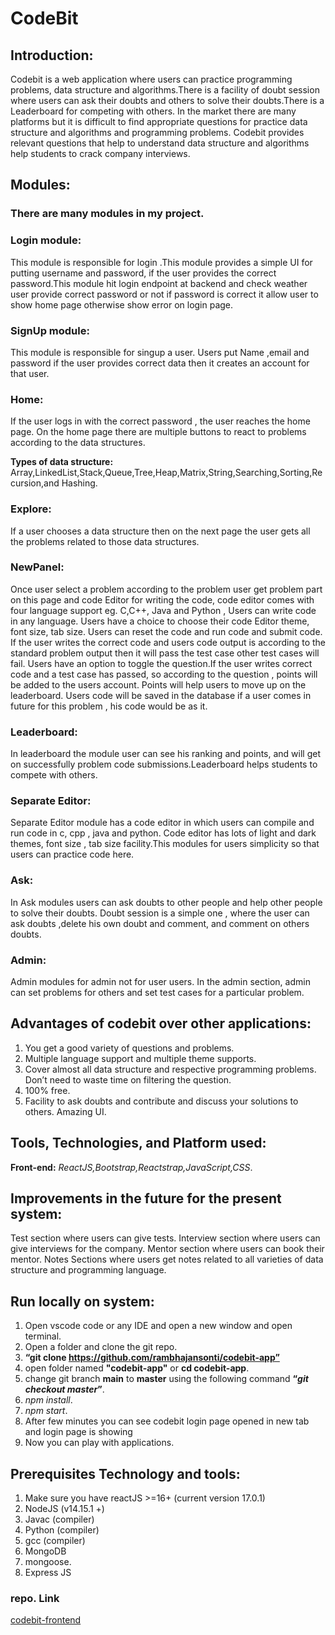 # CodeBit

## Introduction:

Codebit is a web application where users can practice programming problems,
data structure and algorithms.There is a facility of doubt session where users can ask their
doubts and others to solve their doubts.There is a Leaderboard for competing with others.
In the market there are many platforms but it is difficult to find appropriate questions for
practice data structure and algorithms and programming problems. Codebit provides relevant
questions that help to understand data structure and algorithms help students to crack
company interviews.

## Modules:

### There are many modules in my project.

### Login module:

This module is responsible for login .This module provides a simple UI for putting username
and password, if the user provides the correct password.This module hit login endpoint at
backend and check weather user provide correct password or not if password is correct it
allow user to show home page otherwise show error on login page.

### SignUp module:

This module is responsible for singup a user. Users put Name ,email and password if the user
provides correct data then it creates an account for that user.

### Home:

If the user logs in with the correct password , the user reaches the home page. On the home
page there are multiple buttons to react to problems according to the data structures.

**Types of data structure:**
Array,LinkedList,Stack,Queue,Tree,Heap,Matrix,String,Searching,Sorting,Recursion,and
Hashing.

### Explore:

If a user chooses a data structure then on the next page the user gets all the problems related
to those data structures.

### NewPanel:

Once user select a problem according to the problem user get problem part on this page and
code Editor for writing the code, code editor comes with four language support eg. C,C++,
Java and Python , Users can write code in any language.
Users have a choice to choose their code Editor theme, font size, tab size.
Users can reset the code and run code and submit code. If the user writes the correct code and
users code output is according to the standard problem output then it will pass the test case
other test cases will fail.
Users have an option to toggle the question.If the user writes correct code and a test case has
passed, so according to the question , points will be added to the users account. Points will help users to move up on the leaderboard.
Users code will be saved in the database if a user comes in future for this problem , his code
would be as it.

### Leaderboard:

In leaderboard the module user can see his ranking and points, and will get on successfully
problem code submissions.Leaderboard helps students to compete with others.

### Separate Editor:

Separate Editor module has a code editor in which users can compile and run code in c, cpp ,
java and python. Code editor has lots of light and dark themes, font size , tab size facility.This
modules for users simplicity so that users can practice code here.

### Ask:

In Ask modules users can ask doubts to other people and help other people to solve their
doubts. Doubt session is a simple one , where the user can ask doubts ,delete his own doubt
and comment, and comment on others doubts.

### Admin:

Admin modules for admin not for user users. In the admin section, admin can set problems
for others and set test cases for a particular problem.

## Advantages of codebit over other applications:

1. You get a good variety of questions and problems.
2. Multiple language support and multiple theme supports.
3. Cover almost all data structure and respective programming problems.
   Don’t need to waste time on filtering the question.
4. 100% free.
5. Facility to ask doubts and contribute and discuss your solutions to others.
   Amazing UI.

## Tools, Technologies, and Platform used:

**Front-end:** _ReactJS,Bootstrap,Reactstrap,JavaScript,CSS_.

## Improvements in the future for the present system:

Test section where users can give tests.
Interview section where users can give interviews for the company.
Mentor section where users can book their mentor.
Notes Sections where users get notes related to all varieties of data structure and programming language.

## Run locally on system:

1. Open vscode code or any IDE and open a new window and open terminal.
2. Open a folder and clone the git repo.
3. **“git clone https://github.com/rambhajansonti/codebit-app”**
4. open folder named **"codebit-app"** or **cd codebit-app**.
5. change git branch **main** to **master** using the following command **“_git checkout master_”**.
6. _npm install_.
7. _npm start_.
8. After few minutes you can see codebit login page opened in new tab
   and login page is showing
9. Now you can play with applications.

## Prerequisites Technology and tools:

1. Make sure you have reactJS >=16+ (current version 17.0.1)
2. NodeJS (v14.15.1 +)
3. Javac (compiler)
4. Python (compiler)
5. gcc (compiler)
6. MongoDB
7. mongoose.
8. Express JS

### repo. Link

[codebit-frontend](https://github.com/rambhajansonti/codebit-app)
